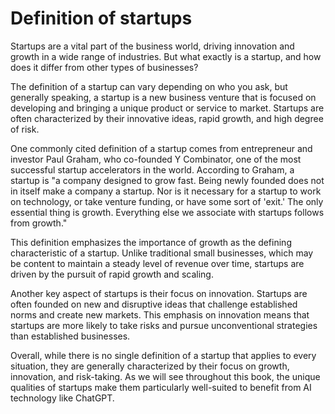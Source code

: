 Definition of startups
=====================================================

Startups are a vital part of the business world, driving innovation and growth in a wide range of industries. But what exactly is a startup, and how does it differ from other types of businesses?

The definition of a startup can vary depending on who you ask, but generally speaking, a startup is a new business venture that is focused on developing and bringing a unique product or service to market. Startups are often characterized by their innovative ideas, rapid growth, and high degree of risk.

One commonly cited definition of a startup comes from entrepreneur and investor Paul Graham, who co-founded Y Combinator, one of the most successful startup accelerators in the world. According to Graham, a startup is "a company designed to grow fast. Being newly founded does not in itself make a company a startup. Nor is it necessary for a startup to work on technology, or take venture funding, or have some sort of 'exit.' The only essential thing is growth. Everything else we associate with startups follows from growth."

This definition emphasizes the importance of growth as the defining characteristic of a startup. Unlike traditional small businesses, which may be content to maintain a steady level of revenue over time, startups are driven by the pursuit of rapid growth and scaling.

Another key aspect of startups is their focus on innovation. Startups are often founded on new and disruptive ideas that challenge established norms and create new markets. This emphasis on innovation means that startups are more likely to take risks and pursue unconventional strategies than established businesses.

Overall, while there is no single definition of a startup that applies to every situation, they are generally characterized by their focus on growth, innovation, and risk-taking. As we will see throughout this book, the unique qualities of startups make them particularly well-suited to benefit from AI technology like ChatGPT.
